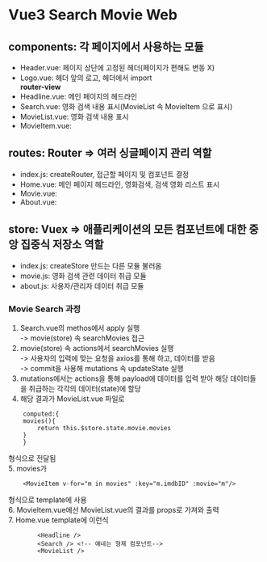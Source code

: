 # Vue3 Search Movie Web

## components: 각 페이지에서 사용하는 모듈
- Header.vue: 페이지 상단에 고정된 헤더(페이지가 편해도 변동 X)
- Logo.vue: 헤더 앞의 로고, 헤더에서 import  
  **router-view**
- Headline.vue: 메인 페이지의 헤드라인
- Search.vue: 영화 검색 내용 표시(MovieList 속 MovieItem 으로 표시)
- MovieList.vue: 영화 검색 내용 표시
- MovieItem.vue:
  
  
      
## routes: Router => 여러 싱글페이지 관리 역할
- index.js: createRouter, 접근할 페이지 및 컴포넌트 결정
- Home.vue: 메인 페이지
            헤드라인, 영화검색, 검색 영화 리스트 표시
- Movie.vue:
- About.vue:
   
      
    
## store: Vuex => 애플리케이션의 모든 컴포넌트에 대한 중앙 집중식 저장소 역할
- index.js: createStore
            만드는 다른 모듈 불러옴
- movie.js: 영화 검색 관련 데이터 취급 모듈
- about.js: 사용자/관리자 데이터 취급 모듈
  
    
      
### Movie Search 과정
1. Search.vue의 methos에서 apply 실행  
    -> movie(store) 속 searchMovies 접근
2. movie(store) 속 actions에서 searchMovies 실행  
    -> 사용자의 입력에 맞는 요청을 axios를 통해 하고, 데이터를 받음  
    -> commit을 사용해 mutations 속 updateState 실행  
3. mutations에서는 actions을 통해 payload에 데이터를 입력 받아 해당 데이터들을 취급하는 각각의 데이터(state)에 할당
4. 해당 결과가 MovieList.vue 파일로 
```
    computed:{
    movies(){
        return this.$store.state.movie.movies
    }
    }
```
형식으로 전달됨  
5. movies가 
```
    <MovieItem v-for="m in movies" :key="m.imdbID" :movie="m"/>
```
형식으로 template에 사용  
6. MovieItem.vue에선 MovieList.vue의 결과를 props로 가져와 출력  
7. Home.vue template에 이런식
```
        <Headline />
        <Search /> <!-- 얘네는 형제 컴포넌트-->
        <MovieList />
```
            
    
